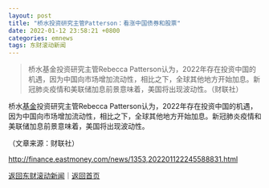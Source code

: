 ```yaml
---
layout: post
title: "桥水投资研究主管Patterson：看涨中国债券和股票"
date: 2022-01-12 23:58:21 +0800
categories: emnews
tags: 东财滚动新闻
---
```

> 桥水基金投资研究主管Rebecca Patterson认为，2022年存在投资中国的机遇，因为中国向市场增加流动性，相比之下，全球其他地方开始加息。新冠肺炎疫情和美联储加息前景意味着，美国将出现波动性。（财联社）

<p>桥水<span id="Info.3293"><a href="http://data.eastmoney.com/zlsj/" class="infokey">基金</a></span>投资研究主管Rebecca Patterson认为，2022年存在投资中国的机遇，因为中国向市场增加流动性，相比之下，全球其他地方开始加息。新冠肺炎疫情和美联储加息前景意味着，美国将出现波动性。</p><p class="em_media">（文章来源：财联社）</p>

<http://finance.eastmoney.com/news/1353,202201122245588831.html>

[返回东财滚动新闻](//finews.withounder.com/emnews/)｜[返回首页](//finews.withounder.com/)